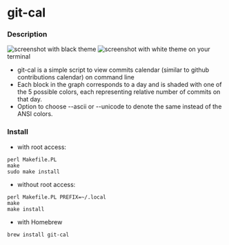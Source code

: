 git-cal
=======

### Description
![screenshot with black theme](https://raw.github.com/mattmartini/git-cal/master/screenshots/img1.png)
![screenshot with white theme](https://raw.github.com/mattmartini/git-cal/master/screenshots/img2.png)
on your terminal

* git-cal is a simple script to view commits calendar (similar to github contributions calendar) on command line
* Each block in the graph corresponds to a day and is shaded with one
  of the 5 possible colors, each representing relative number of commits on that day.
* Option to choose --ascii or --unicode to denote the same instead of the ANSI colors.

### Install

- with root access:
```
perl Makefile.PL
make
sudo make install
```

- without root access:
```
perl Makefile.PL PREFIX=~/.local
make
make install
```

- with Homebrew
```
brew install git-cal
```

